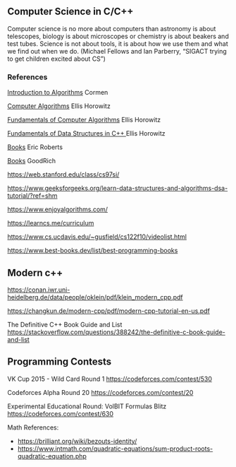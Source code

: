 ## Computer Science in C/C++

Computer science is no more about
computers than astronomy is about
telescopes, biology is about microscopes or
chemistry is about beakers and test tubes.
Science is not about tools, it is about
how we use them and what we find out
when we do. (Michael Fellows and Ian Parberry,
“SIGACT trying to get children excited about CS”)

### References

[Introduction to Algorithms](https://www.amazon.com/Introduction-Algorithms-Thomas-H-Cormen/dp/0262033844/) Cormen

[Computer Algorithms](https://www.amazon.com/Ellis-Horowitz/dp/0929306414?ref_=ast_author_dp) Ellis Horowitz

[Fundamentals of Computer Algorithms](https://www.amazon.com/dp/B01FGIRFCG?ref_=ast_author_dp) Ellis Horowitz

[Fundamentals of Data Structures in C++ ](https://www.amazon.com/dp/B01FIZZFU6?ref_=ast_author_dp) Ellis Horowitz

[Books](https://cs.stanford.edu/people/eroberts/books/index.html) Eric Roberts

[Books](__) GoodRich

https://web.stanford.edu/class/cs97si/

https://www.geeksforgeeks.org/learn-data-structures-and-algorithms-dsa-tutorial/?ref=shm

https://www.enjoyalgorithms.com/

https://learncs.me/curriculum

https://www.cs.ucdavis.edu/~gusfield/cs122f10/videolist.html

https://www.best-books.dev/list/best-programming-books


## Modern c++ 

https://conan.iwr.uni-heidelberg.de/data/people/oklein/pdf/klein_modern_cpp.pdf

https://changkun.de/modern-cpp/pdf/modern-cpp-tutorial-en-us.pdf

The Definitive C++ Book Guide and List https://stackoverflow.com/questions/388242/the-definitive-c-book-guide-and-list


## Programming Contests

VK Cup 2015 - Wild Card Round 1 https://codeforces.com/contest/530

Codeforces Alpha Round 20 https://codeforces.com/contest/20

Experimental Educational Round: VolBIT Formulas Blitz https://codeforces.com/contest/630

Math References:

* https://brilliant.org/wiki/bezouts-identity/
* https://www.intmath.com/quadratic-equations/sum-product-roots-quadratic-equation.php
